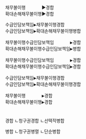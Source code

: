 <link rel="stylesheet" href="../_res/darkmode.css">

채무불이행ㅤㅤㅤㅤ▶<span class="r">경합</span>  
확대손해채무불이행▶<span class="t">경합</span>  
<pre>
수급인담보책임▶<span class="r">채무불이행경합</span>  
수급인담보책임▶<span class="b">확대손해채무불이행병합</span>  

채무불이행수급인담보책임ㅤㅤㅤㅤ▶<span class="r">경합</span>  
확대손해채무불이행수급인담보책임▶<span class="b">병합</span>  

채무불이행수급인담보책임ㅤㅤㅤㅤ▶<span class="r">경합</span>  
확대손해채무불이행수급인담보책임▶<span class="t">경합</span>  

수급인담보책임▶<span class="r">채무불이행경합</span>  
수급인담보책임▶<span class="t">확대손해채무불이행경합</span>  

채무불이행ㅤㅤㅤㅤ▶<span class="r">경합</span>  
확대손해채무불이행▶<span class="t">경합</span>  
</pre>


#
경합
ㄴ청구권경합
ㄴ선택적병합

병합
ㄴ청구권병렬
ㄴ단순병합



